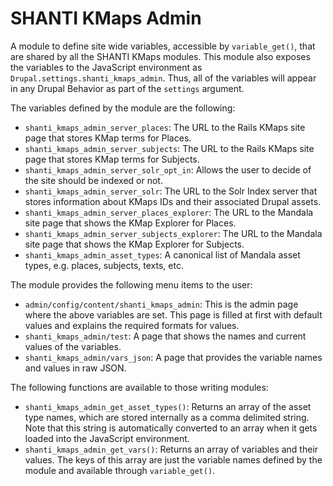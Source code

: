# SHANTI KMaps Admin

A module to define site wide variables, accessible by `variable_get()`, that are shared by all the SHANTI KMaps modules. This module also exposes the variables to the JavaScript environment as `Drupal.settings.shanti_kmaps_admin`. Thus, all of the variables will appear in any Drupal Behavior as part of the `settings` argument.

The variables defined by the module are the following:

* `shanti_kmaps_admin_server_places`: The URL to the Rails KMaps site page that stores KMap terms for Places.
* `shanti_kmaps_admin_server_subjects`: The URL to the Rails KMaps site page that stores KMap terms for Subjects.
* `shanti_kmaps_admin_server_solr_opt_in`: Allows the user to decide of the site should be indexed or not.
* `shanti_kmaps_admin_server_solr`: The URL to the Solr Index server that stores information about KMaps IDs and their associated Drupal assets.
* `shanti_kmaps_admin_server_places_explorer`: The URL to the Mandala site page that shows the KMap Explorer for Places.
* `shanti_kmaps_admin_server_subjects_explorer`: The URL to the Mandala site page that shows the KMap Explorer for Subjects.
* `shanti_kmaps_admin_asset_types`: A canonical list of Mandala asset types, e.g. places, subjects, texts, etc.

The module provides the following menu items to the user:

* `admin/config/content/shanti_kmaps_admin`: This is the admin page where the above variables are set. This page is filled at first with default values and explains the required formats for values.
* `shanti_kmaps_admin/test`: A page that shows the names and current values of the variables.
* `shanti_kmaps_admin/vars_json`: A page that provides the variable names and values in raw JSON.

The following functions are available to those writing modules:
* `shanti_kmaps_admin_get_asset_types()`: Returns an array of the asset type names, which are stored internally as a comma delimited string. Note that this string is automatically converted to an array when it gets loaded into the JavaScript environment.
* `shanti_kmaps_admin_get_vars()`: Returns an array of variables and their values. The keys of this array are just the variable names defined by the module and available through `variable_get()`.

